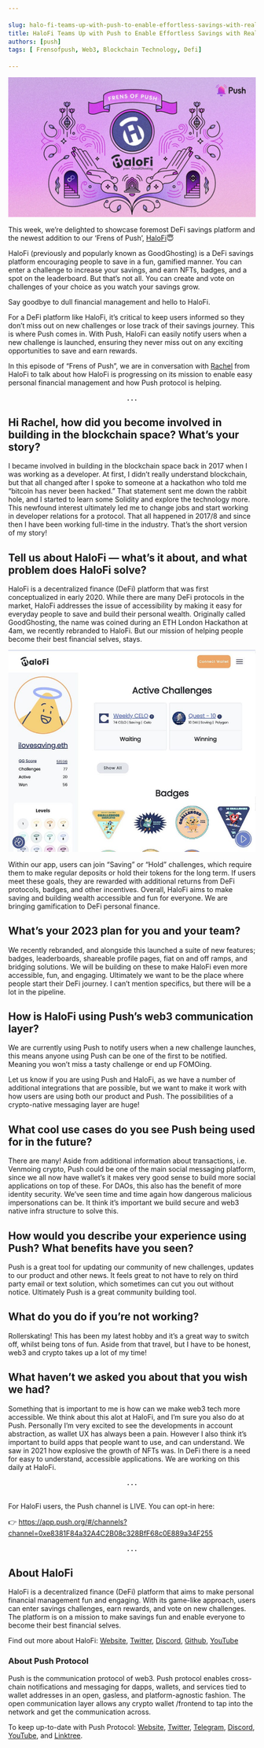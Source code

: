 ```yaml
---

slug: halo-fi-teams-up-with-push-to-enable-effortless-savings-with-real-time-notifications
title: HaloFi Teams Up with Push to Enable Effortless Savings with Real-Time Notifications😇
authors: [push]
tags: [ Frensofpush, Web3, Blockchain Technology, Defi]

---
```


![Cover image of HaloFi Teams Up with Push to Enable Effortless Savings with Real-Time Notifications😇](./cover-image.webp)

This week, we’re delighted to showcase foremost DeFi savings platform and the newest addition to our ‘Frens of Push’, [HaloFi](https://halofi.me/)😇

<!--truncate-->

HaloFi (previously and popularly known as GoodGhosting) is a DeFi savings platform encouraging people to save in a fun, gamified manner. You can enter a challenge to increase your savings, and earn NFTs, badges, and a spot on the leaderboard. But that’s not all. You can create and vote on challenges of your choice as you watch your savings grow.

Say goodbye to dull financial management and hello to HaloFi.

For a DeFi platform like HaloFi, it’s critical to keep users informed so they don’t miss out on new challenges or lose track of their savings journey. This is where Push comes in. With Push, HaloFi can easily notify users when a new challenge is launched, ensuring they never miss out on any exciting opportunities to save and earn rewards.

In this episode of “Frens of Push”, we are in conversation with [Rachel](https://twitter.com/RachBLondon) from HaloFi to talk about how HaloFi is progressing on its mission to enable easy personal financial management and how Push protocol is helping.

<center><b>.   .   .</b></center>

## Hi Rachel, how did you become involved in building in the blockchain space? What’s your story?
I became involved in building in the blockchain space back in 2017 when I was working as a developer. At first, I didn’t really understand blockchain, but that all changed after I spoke to someone at a hackathon who told me “bitcoin has never been hacked.” That statement sent me down the rabbit hole, and I started to learn some Solidity and explore the technology more. This newfound interest ultimately led me to change jobs and start working in developer relations for a protocol. That all happened in 2017/8 and since then I have been working full-time in the industry. That’s the short version of my story!

## Tell us about HaloFi — what’s it about, and what problem does HaloFi solve?
HaloFi is a decentralized finance (DeFi) platform that was first conceptualized in early 2020. While there are many DeFi protocols in the market, HaloFi addresses the issue of accessibility by making it easy for everyday people to save and build their personal wealth. Originally called GoodGhosting, the name was coined during an ETH London Hackathon at 4am, we recently rebranded to HaloFi. But our mission of helping people become their best financial selves, stays.

![Dashboard](./image-1.jpg)

Within our app, users can join “Saving” or “Hold” challenges, which require them to make regular deposits or hold their tokens for the long term. If users meet these goals, they are rewarded with additional returns from DeFi protocols, badges, and other incentives. Overall, HaloFi aims to make saving and building wealth accessible and fun for everyone. We are bringing gamification to DeFi personal finance.

## What’s your 2023 plan for you and your team?
We recently rebranded, and alongside this launched a suite of new features; badges, leaderboards, shareable profile pages, fiat on and off ramps, and bridging solutions. We will be building on these to make HaloFi even more accessible, fun, and engaging. Ultimately we want to be the place where people start their DeFi journey. I can’t mention specifics, but there will be a lot in the pipeline.

## How is HaloFi using Push’s web3 communication layer?
We are currently using Push to notify users when a new challenge launches, this means anyone using Push can be one of the first to be notified. Meaning you won’t miss a tasty challenge or end up FOMOing.

Let us know if you are using Push and HaloFi, as we have a number of additional integrations that are possible, but we want to make it work with how users are using both our product and Push. The possibilities of a crypto-native messaging layer are huge!

## What cool use cases do you see Push being used for in the future?
There are many! Aside from additional information about transactions, i.e. Venmoing crypto, Push could be one of the main social messaging platform, since we all now have wallet’s it makes very good sense to build more social applications on top of these. For DAOs, this also has the benefit of more identity security. We’ve seen time and time again how dangerous malicious impersonations can be. It think it’s important we build secure and web3 native infra structure to solve this.

## How would you describe your experience using Push? What benefits have you seen?
Push is a great tool for updating our community of new challenges, updates to our product and other news. It feels great to not have to rely on third party email or text solution, which sometimes can cut you out without notice. Ultimately Push is a great community building tool.

## What do you do if you’re not working?
Rollerskating! This has been my latest hobby and it’s a great way to switch off, whilst being tons of fun. Aside from that travel, but I have to be honest, web3 and crypto takes up a lot of my time!

## What haven’t we asked you about that you wish we had?
Something that is important to me is how can we make web3 tech more accessible. We think about this alot at HaloFi, and I’m sure you also do at Push. Personally I’m very excited to see the developments in account abstraction, as wallet UX has always been a pain. However I also think it’s important to build apps that people want to use, and can understand. We saw in 2021 how explosive the growth of NFTs was. In DeFi there is a need for easy to understand, accessible applications. We are working on this daily at HaloFi.

<center><b>.   .   .</b></center><br/>

For HaloFi users, the Push channel is LIVE. You can opt-in here:

👉 https://app.push.org/#/channels?channel=0xe8381F84a32A4C2B08c328BfF68c0E889a34F255

<center><b>.   .   .</b></center>

## About HaloFi

HaloFi is a decentralized finance (DeFi) platform that aims to make personal financial management fun and engaging. With its game-like approach, users can enter savings challenges, earn rewards, and vote on new challenges. The platform is on a mission to make savings fun and enable everyone to become their best financial selves.

Find out more about HaloFi: [Website](https://halofi.me/), [Twitter](https://twitter.com/halofi_me), [Discord](https://discord.com/invite/Y6bPpwbpK3), [Github](https://github.com/Good-Ghosting), [YouTube](https://www.youtube.com/channel/UC3f3s4Xv073AJQtYcmKoH7A)


### About Push Protocol

Push is the communication protocol of web3. Push protocol enables cross-chain notifications and messaging for dapps, wallets, and services tied to wallet addresses in an open, gasless, and platform-agnostic fashion. The open communication layer allows any crypto wallet /frontend to tap into the network and get the communication across.

To keep up-to-date with Push Protocol: [Website](https://push.org/), [Twitter](https://twitter.com/pushprotocol), [Telegram](https://t.me/epnsproject), [Discord](https://discord.gg/pushprotocol), [YouTube](https://www.youtube.com/c/EthereumPushNotificationService), and [Linktree](https://linktr.ee/pushprotocol).